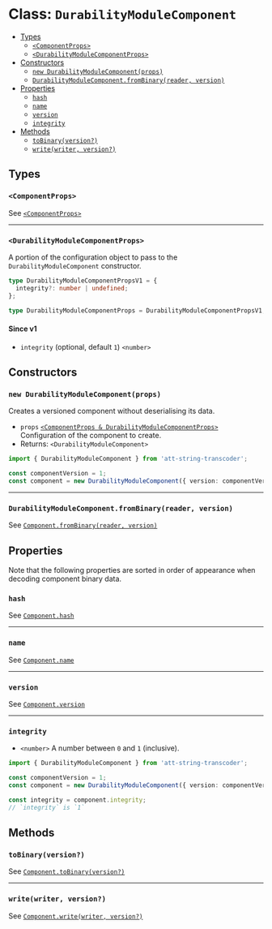 # Class: `DurabilityModuleComponent`

- [Types](#types)
  - [`<ComponentProps>`](#componentprops)
  - [`<DurabilityModuleComponentProps>`](#durabilitymodulecomponentprops)
- [Constructors](#constructors)
  - [`new DurabilityModuleComponent(props)`](#new-durabilitymodulecomponentprops)
  - [`DurabilityModuleComponent.fromBinary(reader, version)`](#durabilitymodulecomponentfrombinaryreader-version)
- [Properties](#properties)
  - [`hash`](#hash)
  - [`name`](#name)
  - [`version`](#version)
  - [`integrity`](#integrity)
- [Methods](#methods)
  - [`toBinary(version?)`](#tobinaryversion)
  - [`write(writer, version?)`](#writewriter-version)

## Types

### `<ComponentProps>`

See [`<ComponentProps>`](./Component.md#componentprops)

---

### `<DurabilityModuleComponentProps>`

A portion of the configuration object to pass to the `DurabilityModuleComponent` constructor.

```ts
type DurabilityModuleComponentPropsV1 = {
  integrity?: number | undefined;
};

type DurabilityModuleComponentProps = DurabilityModuleComponentPropsV1;
```

#### Since v1

- `integrity` (optional, default `1`) `<number>`

## Constructors

### `new DurabilityModuleComponent(props)`

Creates a versioned component without deserialising its data.

- `props` [`<ComponentProps & DurabilityModuleComponentProps>`](#types) Configuration of the component to create.
- Returns: `<DurabilityModuleComponent>`

```ts
import { DurabilityModuleComponent } from 'att-string-transcoder';

const componentVersion = 1;
const component = new DurabilityModuleComponent({ version: componentVersion });
```

---

### `DurabilityModuleComponent.fromBinary(reader, version)`

See [`Component.fromBinary(reader, version)`](./Component.md#componentfrombinaryreader-version)

## Properties

Note that the following properties are sorted in order of appearance when decoding component binary data.

### `hash`

See [`Component.hash`](./Component.md#hash)

---

### `name`

See [`Component.name`](./Component.md#name)

---

### `version`

See [`Component.version`](./Component.md#version)

---

### `integrity`

- `<number>` A number between `0` and `1` (inclusive).

```ts
import { DurabilityModuleComponent } from 'att-string-transcoder';

const componentVersion = 1;
const component = new DurabilityModuleComponent({ version: componentVersion });

const integrity = component.integrity;
// `integrity` is `1`
```

## Methods

### `toBinary(version?)`

See [`Component.toBinary(version?)`](./Component.md#tobinaryversion)

---

### `write(writer, version?)`

See [`Component.write(writer, version?)`](./Component.md#writewriter-version)
